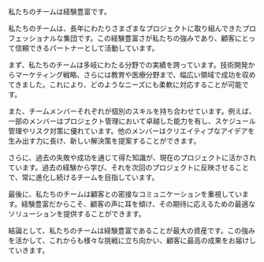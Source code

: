 私たちのチームは経験豊富です。

私たちのチームは、長年にわたりさまざまなプロジェクトに取り組んできたプロフェッショナルな集団です。この経験豊富さが私たちの強みであり、顧客にとって信頼できるパートナーとして活動しています。

まず、私たちのチームは多岐にわたる分野での実績を誇っています。技術開発からマーケティング戦略、さらには教育や医療分野まで、幅広い領域で成功を収めてきました。これにより、どのようなニーズにも柔軟に対応することが可能です。

また、チームメンバーそれぞれが個別のスキルを持ち合わせています。例えば、一部のメンバーはプロジェクト管理において卓越した能力を有し、スケジュール管理やリスク対策に優れています。他のメンバーはクリエイティブなアイデアを生み出す力に長け、新しい解決策を提案することができます。

さらに、過去の失敗や成功を通じて得た知識が、現在のプロジェクトに活かされています。過去の経験から学び、それを次回のプロジェクトに反映させることで、常に進化し続けるチームを目指しています。

最後に、私たちのチームは顧客との密接なコミュニケーションを重視しています。経験豊富だからこそ、顧客の声に耳を傾け、その期待に応えるための最適なソリューションを提供することができます。

結論として、私たちのチームは経験豊富であることが最大の資産です。この強みを活かして、これからも様々な挑戦に立ち向かい、顧客に最高の成果をお届けしていきます。